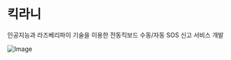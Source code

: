 # 킥라니
인공지능과 라즈베리파이 기술을 이용한 전동킥보드 수동/자동 SOS 신고 서비스 개발

![Image](https://github.com/user-attachments/assets/6bf9932e-72ae-406d-b641-57be3a330f0e)

